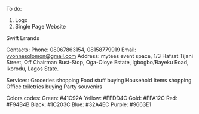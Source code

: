 To do:

1. Logo
2. Single Page Website

Swift Errands

Contacts:
Phone: 08067863154, 08158779919
Email: yvonnesolomon@gmail.com
Address: mytees event space, 1/3 Hafsat Tijani Street, Off Chairman Bust-Stop, Oga-Oloye Estate, Igbogbo/Bayeku Road, Ikorodu, Lagos State.

Services:
Groceries shopping
Food stuff buying
Household Items shopping
Office toiletries buying
Party souvenirs

Colors codes:
Green: #41C92A
Yellow: #FFDD4C
Gold: #FFA12C
Red: #F94B4B
Black: #1C203C
Blue: #32A4EC
Purple: #9663E1

